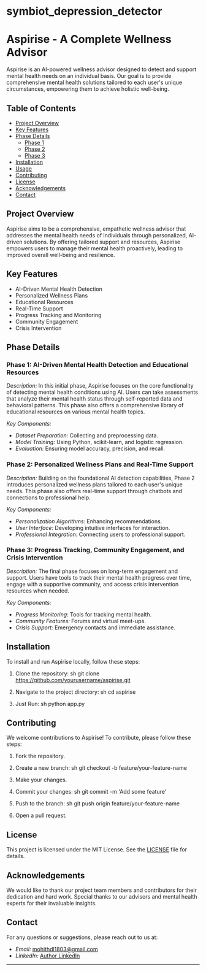 # symbiot_depression_detector

# Aspirise - A Complete Wellness Advisor

Aspirise is an AI-powered wellness advisor designed to detect and support mental health needs on an individual basis. Our goal is to provide comprehensive mental health solutions tailored to each user's unique circumstances, empowering them to achieve holistic well-being.

## Table of Contents
- [Project Overview](#project-overview)
- [Key Features](#key-features)
- [Phase Details](#phase-details)
  - [Phase 1](#phase-1-ai-driven-mental-health-detection-and-educational-resources)
  - [Phase 2](#phase-2-personalized-wellness-plans-and-real-time-support)
  - [Phase 3](#phase-3-progress-tracking-community-engagement-and-crisis-intervention)
- [Installation](#installation)
- [Usage](#usage)
- [Contributing](#contributing)
- [License](#license)
- [Acknowledgements](#acknowledgements)
- [Contact](#contact)

## Project Overview

Aspirise aims to be a comprehensive, empathetic wellness advisor that addresses the mental health needs of individuals through personalized, AI-driven solutions. By offering tailored support and resources, Aspirise empowers users to manage their mental health proactively, leading to improved overall well-being and resilience.

## Key Features

- AI-Driven Mental Health Detection
- Personalized Wellness Plans
- Educational Resources
- Real-Time Support
- Progress Tracking and Monitoring
- Community Engagement
- Crisis Intervention

## Phase Details

### Phase 1: AI-Driven Mental Health Detection and Educational Resources
*Description:*
In this initial phase, Aspirise focuses on the core functionality of detecting mental health conditions using AI. Users can take assessments that analyze their mental health status through self-reported data and behavioral patterns. This phase also offers a comprehensive library of educational resources on various mental health topics.

*Key Components:*
- *Dataset Preparation:* Collecting and preprocessing data.
- *Model Training:* Using Python, scikit-learn, and logistic regression.
- *Evaluation:* Ensuring model accuracy, precision, and recall.

### Phase 2: Personalized Wellness Plans and Real-Time Support
*Description:*
Building on the foundational AI detection capabilities, Phase 2 introduces personalized wellness plans tailored to each user's unique needs. This phase also offers real-time support through chatbots and connections to professional help.

*Key Components:*
- *Personalization Algorithms:* Enhancing recommendations.
- *User Interface:* Developing intuitive interfaces for interaction.
- *Professional Integration:* Connecting users to professional support.

### Phase 3: Progress Tracking, Community Engagement, and Crisis Intervention
*Description:*
The final phase focuses on long-term engagement and support. Users have tools to track their mental health progress over time, engage with a supportive community, and access crisis intervention resources when needed.

*Key Components:*
- *Progress Monitoring:* Tools for tracking mental health.
- *Community Features:* Forums and virtual meet-ups.
- *Crisis Support:* Emergency contacts and immediate assistance.

## Installation

To install and run Aspirise locally, follow these steps:

1. Clone the repository:
   sh
   git clone https://github.com/yourusername/aspirise.git
   

2. Navigate to the project directory:
   sh
   cd aspirise
   

3. Just Run:
   sh
   python app.py
   
## Contributing

We welcome contributions to Aspirise! To contribute, please follow these steps:

1. Fork the repository.
2. Create a new branch:
   sh
   git checkout -b feature/your-feature-name
   
3. Make your changes.
4. Commit your changes:
   sh
   git commit -m 'Add some feature'
   
5. Push to the branch:
   sh
   git push origin feature/your-feature-name
   
6. Open a pull request.

## License

This project is licensed under the MIT License. See the [LICENSE](LICENSE) file for details.

## Acknowledgements

We would like to thank our project team members and contributors for their dedication and hard work. Special thanks to our advisors and mental health experts for their invaluable insights.

## Contact

For any questions or suggestions, please reach out to us at:
- *Email:* mohithdl1803@gmail.com
- *LinkedIn:* [Author LinkedIn](https://www.linkedin.com/in/mohithdl/)

---
